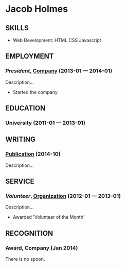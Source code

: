 Jacob Holmes
============






## SKILLS

  - Web Development: HTML CSS Javascript 

## EMPLOYMENT

### *President*, [Company](http://company.com) (2013-01 — 2014-01)

Description...
  - Started the company




## EDUCATION

### University (2011-01 — 2013-01)






## WRITING

### [Publication](http://publication.com) (2014-10)

Description...



## SERVICE

### *Volunteer*, [Organization](http://organization.com/) (2012-01 — 2013-01)

Description...
  - Awarded 'Volunteer of the Month'


## RECOGNITION

### Award, Company (Jan 2014)
There is no spoon.




